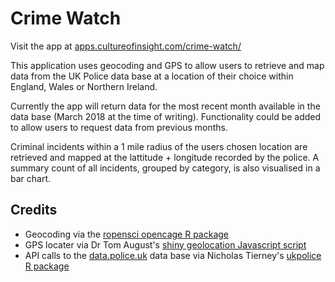 # Crime Watch

Visit the app at [apps.cultureofinsight.com/crime-watch/](https://apps.cultureofinsight.com/crime-watch/)

This application uses geocoding and GPS to allow users to retrieve and map data from the UK Police data base at a location of their choice within England, Wales or Northern Ireland.

Currently the app will return data for the most recent month available in the data base (March 2018 at the time of writing). Functionality could be added to allow users to request data from previous months.

Criminal incidents within a 1 mile radius of the users chosen location are retrieved and mapped at the lattitude + longitude recorded by the police. A summary count of all incidents, grouped by category, is also visualised in a bar chart.

## Credits

* Geocoding via the [ropensci opencage R package](https://github.com/ropensci/opencage)
* GPS locater via Dr Tom August's [shiny geolocation Javascript script](https://github.com/AugustT/shiny_geolocation) 
* API calls to the [data.police.uk](https://data.police.uk/) data base via Nicholas Tierney's [ukpolice R package](https://github.com/njtierney/ukpolice)